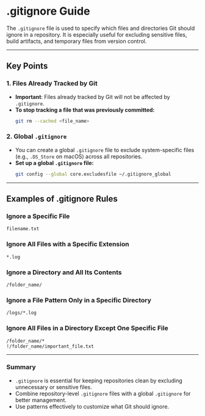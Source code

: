 # .gitignore Guide

The `.gitignore` file is used to specify which files and directories Git should ignore in a repository. It is especially useful for excluding sensitive files, build artifacts, and temporary files from version control.

---

## Key Points

### 1. Files Already Tracked by Git
- **Important**: Files already tracked by Git will not be affected by `.gitignore`.
- **To stop tracking a file that was previously committed:**
  ```bash
  git rm --cached <file_name>
  ```

### 2. Global `.gitignore`
- You can create a global `.gitignore` file to exclude system-specific files (e.g., `.DS_Store` on macOS) across all repositories.
- **Set up a global `.gitignore` file:**
  ```bash
  git config --global core.excludesfile ~/.gitignore_global
  ```

---

## Examples of .gitignore Rules

### Ignore a Specific File
```plaintext
filename.txt
```

### Ignore All Files with a Specific Extension
```plaintext
*.log
```

### Ignore a Directory and All Its Contents
```plaintext
/folder_name/
```

### Ignore a File Pattern Only in a Specific Directory
```plaintext
/logs/*.log
```

### Ignore All Files in a Directory Except One Specific File
```plaintext
/folder_name/*
!/folder_name/important_file.txt
```

---

### Summary
- `.gitignore` is essential for keeping repositories clean by excluding unnecessary or sensitive files.
- Combine repository-level `.gitignore` files with a global `.gitignore` for better management.
- Use patterns effectively to customize what Git should ignore.

